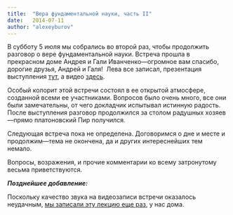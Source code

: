 ```yaml
---
title:  "Вера фундаментальной науки, часть II"
date:   2014-07-11
author: "alexeyburov"
---
```


В субботу 5 июля мы собрались во второй раз, чтобы продолжить разговор о вере фундаментальной науки. Встреча прошла в прекрасном доме Андрея и Гали Иванченко—огромное вам спасибо, дорогие друзья, Андрей и Галя!  Лева все записал, презентация выступления <a href="http://www.fermisocietyofphilosophy.org/CFF/Faith%20of%20Science/FaithOfScience_ru_part2.pdf">тут</a>, а видео <a href="http://youtu.be/bg-ZlY9cbyg">здесь</a>.

Особый колорит этой встречи состоял в ее открытой атмосфере, созданной всеми ее участниками. Вопросов было очень много, все они были замечательны, от чего докладчик испытывал истинную радость. После выступления разговор продолжился за столом радушных хозяев—прямо платоновский Пир получился.

Следующая встреча пока не определена. Договоримся о дне и месте и продолжим—тема не окончена, да и других интереснейших тем немало.

Вопросы, возражения, и прочие комментарии ко всему затронутому весьма приветствуются.

<em><strong>Позднейшее добавление:</strong></em>

Поскольку качество звука на видеозаписи встречи оказалось неудачным, <a href="http://youtu.be/lkpWF5C8NnA?list=PLhxfAvmCL_mM2hGlSz-zOZ9YdA-NbzTV_">мы записали эту лекцию еще раз</a>, у нас дома.